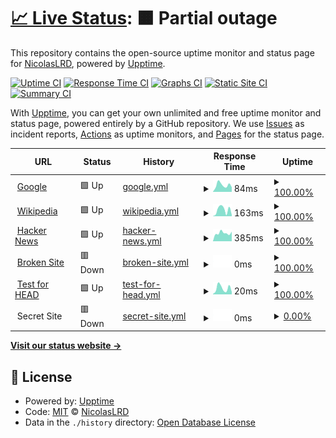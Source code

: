 # [📈 Live Status](https://NicolasLRD.github.io/upptime): <!--live status--> **🟧 Partial outage**

This repository contains the open-source uptime monitor and status page for [NicolasLRD](https://NicolasLRD.github.io/upptime), powered by [Upptime](https://github.com/upptime/upptime).

[![Uptime CI](https://github.com/NicolasLRD/upptime/workflows/Uptime%20CI/badge.svg)](https://github.com/NicolasLRD/upptime/actions?query=workflow%3A%22Uptime+CI%22)
[![Response Time CI](https://github.com/NicolasLRD/upptime/workflows/Response%20Time%20CI/badge.svg)](https://github.com/NicolasLRD/upptime/actions?query=workflow%3A%22Response+Time+CI%22)
[![Graphs CI](https://github.com/NicolasLRD/upptime/workflows/Graphs%20CI/badge.svg)](https://github.com/NicolasLRD/upptime/actions?query=workflow%3A%22Graphs+CI%22)
[![Static Site CI](https://github.com/NicolasLRD/upptime/workflows/Static%20Site%20CI/badge.svg)](https://github.com/NicolasLRD/upptime/actions?query=workflow%3A%22Static+Site+CI%22)
[![Summary CI](https://github.com/NicolasLRD/upptime/workflows/Summary%20CI/badge.svg)](https://github.com/NicolasLRD/upptime/actions?query=workflow%3A%22Summary+CI%22)

With [Upptime](https://upptime.js.org), you can get your own unlimited and free uptime monitor and status page, powered entirely by a GitHub repository. We use [Issues](https://github.com/NicolasLRD/upptime/issues) as incident reports, [Actions](https://github.com/NicolasLRD/upptime/actions) as uptime monitors, and [Pages](https://NicolasLRD.github.io/upptime) for the status page.

<!--start: status pages-->
<!-- This summary is generated by Upptime (https://github.com/upptime/upptime) -->
<!-- Do not edit this manually, your changes will be overwritten -->
<!-- prettier-ignore -->
| URL | Status | History | Response Time | Uptime |
| --- | ------ | ------- | ------------- | ------ |
| <img alt="" src="https://favicons.githubusercontent.com/www.google.com" height="13"> [Google](https://www.google.com) | 🟩 Up | [google.yml](https://github.com/NicolasLRD/upptime/commits/HEAD/history/google.yml) | <details><summary><img alt="Response time graph" src="./graphs/google/response-time-week.png" height="20"> 84ms</summary><br><a href="https://NicolasLRD.github.io/upptime/history/google"><img alt="Response time 83" src="https://img.shields.io/endpoint?url=https%3A%2F%2Fraw.githubusercontent.com%2FNicolasLRD%2Fupptime%2FHEAD%2Fapi%2Fgoogle%2Fresponse-time.json"></a><br><a href="https://NicolasLRD.github.io/upptime/history/google"><img alt="24-hour response time 57" src="https://img.shields.io/endpoint?url=https%3A%2F%2Fraw.githubusercontent.com%2FNicolasLRD%2Fupptime%2FHEAD%2Fapi%2Fgoogle%2Fresponse-time-day.json"></a><br><a href="https://NicolasLRD.github.io/upptime/history/google"><img alt="7-day response time 84" src="https://img.shields.io/endpoint?url=https%3A%2F%2Fraw.githubusercontent.com%2FNicolasLRD%2Fupptime%2FHEAD%2Fapi%2Fgoogle%2Fresponse-time-week.json"></a><br><a href="https://NicolasLRD.github.io/upptime/history/google"><img alt="30-day response time 83" src="https://img.shields.io/endpoint?url=https%3A%2F%2Fraw.githubusercontent.com%2FNicolasLRD%2Fupptime%2FHEAD%2Fapi%2Fgoogle%2Fresponse-time-month.json"></a><br><a href="https://NicolasLRD.github.io/upptime/history/google"><img alt="1-year response time 83" src="https://img.shields.io/endpoint?url=https%3A%2F%2Fraw.githubusercontent.com%2FNicolasLRD%2Fupptime%2FHEAD%2Fapi%2Fgoogle%2Fresponse-time-year.json"></a></details> | <details><summary><a href="https://NicolasLRD.github.io/upptime/history/google">100.00%</a></summary><a href="https://NicolasLRD.github.io/upptime/history/google"><img alt="All-time uptime 100.00%" src="https://img.shields.io/endpoint?url=https%3A%2F%2Fraw.githubusercontent.com%2FNicolasLRD%2Fupptime%2FHEAD%2Fapi%2Fgoogle%2Fuptime.json"></a><br><a href="https://NicolasLRD.github.io/upptime/history/google"><img alt="24-hour uptime 100.00%" src="https://img.shields.io/endpoint?url=https%3A%2F%2Fraw.githubusercontent.com%2FNicolasLRD%2Fupptime%2FHEAD%2Fapi%2Fgoogle%2Fuptime-day.json"></a><br><a href="https://NicolasLRD.github.io/upptime/history/google"><img alt="7-day uptime 100.00%" src="https://img.shields.io/endpoint?url=https%3A%2F%2Fraw.githubusercontent.com%2FNicolasLRD%2Fupptime%2FHEAD%2Fapi%2Fgoogle%2Fuptime-week.json"></a><br><a href="https://NicolasLRD.github.io/upptime/history/google"><img alt="30-day uptime 100.00%" src="https://img.shields.io/endpoint?url=https%3A%2F%2Fraw.githubusercontent.com%2FNicolasLRD%2Fupptime%2FHEAD%2Fapi%2Fgoogle%2Fuptime-month.json"></a><br><a href="https://NicolasLRD.github.io/upptime/history/google"><img alt="1-year uptime 100.00%" src="https://img.shields.io/endpoint?url=https%3A%2F%2Fraw.githubusercontent.com%2FNicolasLRD%2Fupptime%2FHEAD%2Fapi%2Fgoogle%2Fuptime-year.json"></a></details>
| <img alt="" src="https://favicons.githubusercontent.com/en.wikipedia.org" height="13"> [Wikipedia](https://en.wikipedia.org) | 🟩 Up | [wikipedia.yml](https://github.com/NicolasLRD/upptime/commits/HEAD/history/wikipedia.yml) | <details><summary><img alt="Response time graph" src="./graphs/wikipedia/response-time-week.png" height="20"> 163ms</summary><br><a href="https://NicolasLRD.github.io/upptime/history/wikipedia"><img alt="Response time 150" src="https://img.shields.io/endpoint?url=https%3A%2F%2Fraw.githubusercontent.com%2FNicolasLRD%2Fupptime%2FHEAD%2Fapi%2Fwikipedia%2Fresponse-time.json"></a><br><a href="https://NicolasLRD.github.io/upptime/history/wikipedia"><img alt="24-hour response time 32" src="https://img.shields.io/endpoint?url=https%3A%2F%2Fraw.githubusercontent.com%2FNicolasLRD%2Fupptime%2FHEAD%2Fapi%2Fwikipedia%2Fresponse-time-day.json"></a><br><a href="https://NicolasLRD.github.io/upptime/history/wikipedia"><img alt="7-day response time 163" src="https://img.shields.io/endpoint?url=https%3A%2F%2Fraw.githubusercontent.com%2FNicolasLRD%2Fupptime%2FHEAD%2Fapi%2Fwikipedia%2Fresponse-time-week.json"></a><br><a href="https://NicolasLRD.github.io/upptime/history/wikipedia"><img alt="30-day response time 139" src="https://img.shields.io/endpoint?url=https%3A%2F%2Fraw.githubusercontent.com%2FNicolasLRD%2Fupptime%2FHEAD%2Fapi%2Fwikipedia%2Fresponse-time-month.json"></a><br><a href="https://NicolasLRD.github.io/upptime/history/wikipedia"><img alt="1-year response time 150" src="https://img.shields.io/endpoint?url=https%3A%2F%2Fraw.githubusercontent.com%2FNicolasLRD%2Fupptime%2FHEAD%2Fapi%2Fwikipedia%2Fresponse-time-year.json"></a></details> | <details><summary><a href="https://NicolasLRD.github.io/upptime/history/wikipedia">100.00%</a></summary><a href="https://NicolasLRD.github.io/upptime/history/wikipedia"><img alt="All-time uptime 100.00%" src="https://img.shields.io/endpoint?url=https%3A%2F%2Fraw.githubusercontent.com%2FNicolasLRD%2Fupptime%2FHEAD%2Fapi%2Fwikipedia%2Fuptime.json"></a><br><a href="https://NicolasLRD.github.io/upptime/history/wikipedia"><img alt="24-hour uptime 100.00%" src="https://img.shields.io/endpoint?url=https%3A%2F%2Fraw.githubusercontent.com%2FNicolasLRD%2Fupptime%2FHEAD%2Fapi%2Fwikipedia%2Fuptime-day.json"></a><br><a href="https://NicolasLRD.github.io/upptime/history/wikipedia"><img alt="7-day uptime 100.00%" src="https://img.shields.io/endpoint?url=https%3A%2F%2Fraw.githubusercontent.com%2FNicolasLRD%2Fupptime%2FHEAD%2Fapi%2Fwikipedia%2Fuptime-week.json"></a><br><a href="https://NicolasLRD.github.io/upptime/history/wikipedia"><img alt="30-day uptime 100.00%" src="https://img.shields.io/endpoint?url=https%3A%2F%2Fraw.githubusercontent.com%2FNicolasLRD%2Fupptime%2FHEAD%2Fapi%2Fwikipedia%2Fuptime-month.json"></a><br><a href="https://NicolasLRD.github.io/upptime/history/wikipedia"><img alt="1-year uptime 100.00%" src="https://img.shields.io/endpoint?url=https%3A%2F%2Fraw.githubusercontent.com%2FNicolasLRD%2Fupptime%2FHEAD%2Fapi%2Fwikipedia%2Fuptime-year.json"></a></details>
| <img alt="" src="https://favicons.githubusercontent.com/news.ycombinator.com" height="13"> [Hacker News](https://news.ycombinator.com) | 🟩 Up | [hacker-news.yml](https://github.com/NicolasLRD/upptime/commits/HEAD/history/hacker-news.yml) | <details><summary><img alt="Response time graph" src="./graphs/hacker-news/response-time-week.png" height="20"> 385ms</summary><br><a href="https://NicolasLRD.github.io/upptime/history/hacker-news"><img alt="Response time 403" src="https://img.shields.io/endpoint?url=https%3A%2F%2Fraw.githubusercontent.com%2FNicolasLRD%2Fupptime%2FHEAD%2Fapi%2Fhacker-news%2Fresponse-time.json"></a><br><a href="https://NicolasLRD.github.io/upptime/history/hacker-news"><img alt="24-hour response time 453" src="https://img.shields.io/endpoint?url=https%3A%2F%2Fraw.githubusercontent.com%2FNicolasLRD%2Fupptime%2FHEAD%2Fapi%2Fhacker-news%2Fresponse-time-day.json"></a><br><a href="https://NicolasLRD.github.io/upptime/history/hacker-news"><img alt="7-day response time 385" src="https://img.shields.io/endpoint?url=https%3A%2F%2Fraw.githubusercontent.com%2FNicolasLRD%2Fupptime%2FHEAD%2Fapi%2Fhacker-news%2Fresponse-time-week.json"></a><br><a href="https://NicolasLRD.github.io/upptime/history/hacker-news"><img alt="30-day response time 386" src="https://img.shields.io/endpoint?url=https%3A%2F%2Fraw.githubusercontent.com%2FNicolasLRD%2Fupptime%2FHEAD%2Fapi%2Fhacker-news%2Fresponse-time-month.json"></a><br><a href="https://NicolasLRD.github.io/upptime/history/hacker-news"><img alt="1-year response time 403" src="https://img.shields.io/endpoint?url=https%3A%2F%2Fraw.githubusercontent.com%2FNicolasLRD%2Fupptime%2FHEAD%2Fapi%2Fhacker-news%2Fresponse-time-year.json"></a></details> | <details><summary><a href="https://NicolasLRD.github.io/upptime/history/hacker-news">100.00%</a></summary><a href="https://NicolasLRD.github.io/upptime/history/hacker-news"><img alt="All-time uptime 99.96%" src="https://img.shields.io/endpoint?url=https%3A%2F%2Fraw.githubusercontent.com%2FNicolasLRD%2Fupptime%2FHEAD%2Fapi%2Fhacker-news%2Fuptime.json"></a><br><a href="https://NicolasLRD.github.io/upptime/history/hacker-news"><img alt="24-hour uptime 100.00%" src="https://img.shields.io/endpoint?url=https%3A%2F%2Fraw.githubusercontent.com%2FNicolasLRD%2Fupptime%2FHEAD%2Fapi%2Fhacker-news%2Fuptime-day.json"></a><br><a href="https://NicolasLRD.github.io/upptime/history/hacker-news"><img alt="7-day uptime 100.00%" src="https://img.shields.io/endpoint?url=https%3A%2F%2Fraw.githubusercontent.com%2FNicolasLRD%2Fupptime%2FHEAD%2Fapi%2Fhacker-news%2Fuptime-week.json"></a><br><a href="https://NicolasLRD.github.io/upptime/history/hacker-news"><img alt="30-day uptime 100.00%" src="https://img.shields.io/endpoint?url=https%3A%2F%2Fraw.githubusercontent.com%2FNicolasLRD%2Fupptime%2FHEAD%2Fapi%2Fhacker-news%2Fuptime-month.json"></a><br><a href="https://NicolasLRD.github.io/upptime/history/hacker-news"><img alt="1-year uptime 99.96%" src="https://img.shields.io/endpoint?url=https%3A%2F%2Fraw.githubusercontent.com%2FNicolasLRD%2Fupptime%2FHEAD%2Fapi%2Fhacker-news%2Fuptime-year.json"></a></details>
| <img alt="" src="https://favicons.githubusercontent.com/thissitedoesnotexist.com" height="13"> [Broken Site](https://thissitedoesnotexist.com) | 🟥 Down | [broken-site.yml](https://github.com/NicolasLRD/upptime/commits/HEAD/history/broken-site.yml) | <details><summary><img alt="Response time graph" src="./graphs/broken-site/response-time-week.png" height="20"> 0ms</summary><br><a href="https://NicolasLRD.github.io/upptime/history/broken-site"><img alt="Response time 0" src="https://img.shields.io/endpoint?url=https%3A%2F%2Fraw.githubusercontent.com%2FNicolasLRD%2Fupptime%2FHEAD%2Fapi%2Fbroken-site%2Fresponse-time.json"></a><br><a href="https://NicolasLRD.github.io/upptime/history/broken-site"><img alt="24-hour response time 0" src="https://img.shields.io/endpoint?url=https%3A%2F%2Fraw.githubusercontent.com%2FNicolasLRD%2Fupptime%2FHEAD%2Fapi%2Fbroken-site%2Fresponse-time-day.json"></a><br><a href="https://NicolasLRD.github.io/upptime/history/broken-site"><img alt="7-day response time 0" src="https://img.shields.io/endpoint?url=https%3A%2F%2Fraw.githubusercontent.com%2FNicolasLRD%2Fupptime%2FHEAD%2Fapi%2Fbroken-site%2Fresponse-time-week.json"></a><br><a href="https://NicolasLRD.github.io/upptime/history/broken-site"><img alt="30-day response time 0" src="https://img.shields.io/endpoint?url=https%3A%2F%2Fraw.githubusercontent.com%2FNicolasLRD%2Fupptime%2FHEAD%2Fapi%2Fbroken-site%2Fresponse-time-month.json"></a><br><a href="https://NicolasLRD.github.io/upptime/history/broken-site"><img alt="1-year response time 0" src="https://img.shields.io/endpoint?url=https%3A%2F%2Fraw.githubusercontent.com%2FNicolasLRD%2Fupptime%2FHEAD%2Fapi%2Fbroken-site%2Fresponse-time-year.json"></a></details> | <details><summary><a href="https://NicolasLRD.github.io/upptime/history/broken-site">100.00%</a></summary><a href="https://NicolasLRD.github.io/upptime/history/broken-site"><img alt="All-time uptime 100.00%" src="https://img.shields.io/endpoint?url=https%3A%2F%2Fraw.githubusercontent.com%2FNicolasLRD%2Fupptime%2FHEAD%2Fapi%2Fbroken-site%2Fuptime.json"></a><br><a href="https://NicolasLRD.github.io/upptime/history/broken-site"><img alt="24-hour uptime 100.00%" src="https://img.shields.io/endpoint?url=https%3A%2F%2Fraw.githubusercontent.com%2FNicolasLRD%2Fupptime%2FHEAD%2Fapi%2Fbroken-site%2Fuptime-day.json"></a><br><a href="https://NicolasLRD.github.io/upptime/history/broken-site"><img alt="7-day uptime 100.00%" src="https://img.shields.io/endpoint?url=https%3A%2F%2Fraw.githubusercontent.com%2FNicolasLRD%2Fupptime%2FHEAD%2Fapi%2Fbroken-site%2Fuptime-week.json"></a><br><a href="https://NicolasLRD.github.io/upptime/history/broken-site"><img alt="30-day uptime 100.00%" src="https://img.shields.io/endpoint?url=https%3A%2F%2Fraw.githubusercontent.com%2FNicolasLRD%2Fupptime%2FHEAD%2Fapi%2Fbroken-site%2Fuptime-month.json"></a><br><a href="https://NicolasLRD.github.io/upptime/history/broken-site"><img alt="1-year uptime 100.00%" src="https://img.shields.io/endpoint?url=https%3A%2F%2Fraw.githubusercontent.com%2FNicolasLRD%2Fupptime%2FHEAD%2Fapi%2Fbroken-site%2Fuptime-year.json"></a></details>
| <img alt="" src="https://favicons.githubusercontent.com/www.google.com" height="13"> [Test for HEAD](https://www.google.com) | 🟩 Up | [test-for-head.yml](https://github.com/NicolasLRD/upptime/commits/HEAD/history/test-for-head.yml) | <details><summary><img alt="Response time graph" src="./graphs/test-for-head/response-time-week.png" height="20"> 20ms</summary><br><a href="https://NicolasLRD.github.io/upptime/history/test-for-head"><img alt="Response time 21" src="https://img.shields.io/endpoint?url=https%3A%2F%2Fraw.githubusercontent.com%2FNicolasLRD%2Fupptime%2FHEAD%2Fapi%2Ftest-for-head%2Fresponse-time.json"></a><br><a href="https://NicolasLRD.github.io/upptime/history/test-for-head"><img alt="24-hour response time 8" src="https://img.shields.io/endpoint?url=https%3A%2F%2Fraw.githubusercontent.com%2FNicolasLRD%2Fupptime%2FHEAD%2Fapi%2Ftest-for-head%2Fresponse-time-day.json"></a><br><a href="https://NicolasLRD.github.io/upptime/history/test-for-head"><img alt="7-day response time 20" src="https://img.shields.io/endpoint?url=https%3A%2F%2Fraw.githubusercontent.com%2FNicolasLRD%2Fupptime%2FHEAD%2Fapi%2Ftest-for-head%2Fresponse-time-week.json"></a><br><a href="https://NicolasLRD.github.io/upptime/history/test-for-head"><img alt="30-day response time 25" src="https://img.shields.io/endpoint?url=https%3A%2F%2Fraw.githubusercontent.com%2FNicolasLRD%2Fupptime%2FHEAD%2Fapi%2Ftest-for-head%2Fresponse-time-month.json"></a><br><a href="https://NicolasLRD.github.io/upptime/history/test-for-head"><img alt="1-year response time 21" src="https://img.shields.io/endpoint?url=https%3A%2F%2Fraw.githubusercontent.com%2FNicolasLRD%2Fupptime%2FHEAD%2Fapi%2Ftest-for-head%2Fresponse-time-year.json"></a></details> | <details><summary><a href="https://NicolasLRD.github.io/upptime/history/test-for-head">100.00%</a></summary><a href="https://NicolasLRD.github.io/upptime/history/test-for-head"><img alt="All-time uptime 100.00%" src="https://img.shields.io/endpoint?url=https%3A%2F%2Fraw.githubusercontent.com%2FNicolasLRD%2Fupptime%2FHEAD%2Fapi%2Ftest-for-head%2Fuptime.json"></a><br><a href="https://NicolasLRD.github.io/upptime/history/test-for-head"><img alt="24-hour uptime 100.00%" src="https://img.shields.io/endpoint?url=https%3A%2F%2Fraw.githubusercontent.com%2FNicolasLRD%2Fupptime%2FHEAD%2Fapi%2Ftest-for-head%2Fuptime-day.json"></a><br><a href="https://NicolasLRD.github.io/upptime/history/test-for-head"><img alt="7-day uptime 100.00%" src="https://img.shields.io/endpoint?url=https%3A%2F%2Fraw.githubusercontent.com%2FNicolasLRD%2Fupptime%2FHEAD%2Fapi%2Ftest-for-head%2Fuptime-week.json"></a><br><a href="https://NicolasLRD.github.io/upptime/history/test-for-head"><img alt="30-day uptime 100.00%" src="https://img.shields.io/endpoint?url=https%3A%2F%2Fraw.githubusercontent.com%2FNicolasLRD%2Fupptime%2FHEAD%2Fapi%2Ftest-for-head%2Fuptime-month.json"></a><br><a href="https://NicolasLRD.github.io/upptime/history/test-for-head"><img alt="1-year uptime 100.00%" src="https://img.shields.io/endpoint?url=https%3A%2F%2Fraw.githubusercontent.com%2FNicolasLRD%2Fupptime%2FHEAD%2Fapi%2Ftest-for-head%2Fuptime-year.json"></a></details>
| <img alt="" src="https://favicons.githubusercontent.com/null" height="13"> Secret Site | 🟥 Down | [secret-site.yml](https://github.com/NicolasLRD/upptime/commits/HEAD/history/secret-site.yml) | <details><summary><img alt="Response time graph" src="./graphs/secret-site/response-time-week.png" height="20"> 0ms</summary><br><a href="https://NicolasLRD.github.io/upptime/history/secret-site"><img alt="Response time 0" src="https://img.shields.io/endpoint?url=https%3A%2F%2Fraw.githubusercontent.com%2FNicolasLRD%2Fupptime%2FHEAD%2Fapi%2Fsecret-site%2Fresponse-time.json"></a><br><a href="https://NicolasLRD.github.io/upptime/history/secret-site"><img alt="24-hour response time 0" src="https://img.shields.io/endpoint?url=https%3A%2F%2Fraw.githubusercontent.com%2FNicolasLRD%2Fupptime%2FHEAD%2Fapi%2Fsecret-site%2Fresponse-time-day.json"></a><br><a href="https://NicolasLRD.github.io/upptime/history/secret-site"><img alt="7-day response time 0" src="https://img.shields.io/endpoint?url=https%3A%2F%2Fraw.githubusercontent.com%2FNicolasLRD%2Fupptime%2FHEAD%2Fapi%2Fsecret-site%2Fresponse-time-week.json"></a><br><a href="https://NicolasLRD.github.io/upptime/history/secret-site"><img alt="30-day response time 0" src="https://img.shields.io/endpoint?url=https%3A%2F%2Fraw.githubusercontent.com%2FNicolasLRD%2Fupptime%2FHEAD%2Fapi%2Fsecret-site%2Fresponse-time-month.json"></a><br><a href="https://NicolasLRD.github.io/upptime/history/secret-site"><img alt="1-year response time 0" src="https://img.shields.io/endpoint?url=https%3A%2F%2Fraw.githubusercontent.com%2FNicolasLRD%2Fupptime%2FHEAD%2Fapi%2Fsecret-site%2Fresponse-time-year.json"></a></details> | <details><summary><a href="https://NicolasLRD.github.io/upptime/history/secret-site">0.00%</a></summary><a href="https://NicolasLRD.github.io/upptime/history/secret-site"><img alt="All-time uptime 54.62%" src="https://img.shields.io/endpoint?url=https%3A%2F%2Fraw.githubusercontent.com%2FNicolasLRD%2Fupptime%2FHEAD%2Fapi%2Fsecret-site%2Fuptime.json"></a><br><a href="https://NicolasLRD.github.io/upptime/history/secret-site"><img alt="24-hour uptime 0.00%" src="https://img.shields.io/endpoint?url=https%3A%2F%2Fraw.githubusercontent.com%2FNicolasLRD%2Fupptime%2FHEAD%2Fapi%2Fsecret-site%2Fuptime-day.json"></a><br><a href="https://NicolasLRD.github.io/upptime/history/secret-site"><img alt="7-day uptime 0.00%" src="https://img.shields.io/endpoint?url=https%3A%2F%2Fraw.githubusercontent.com%2FNicolasLRD%2Fupptime%2FHEAD%2Fapi%2Fsecret-site%2Fuptime-week.json"></a><br><a href="https://NicolasLRD.github.io/upptime/history/secret-site"><img alt="30-day uptime 0.00%" src="https://img.shields.io/endpoint?url=https%3A%2F%2Fraw.githubusercontent.com%2FNicolasLRD%2Fupptime%2FHEAD%2Fapi%2Fsecret-site%2Fuptime-month.json"></a><br><a href="https://NicolasLRD.github.io/upptime/history/secret-site"><img alt="1-year uptime 54.62%" src="https://img.shields.io/endpoint?url=https%3A%2F%2Fraw.githubusercontent.com%2FNicolasLRD%2Fupptime%2FHEAD%2Fapi%2Fsecret-site%2Fuptime-year.json"></a></details>

<!--end: status pages-->

[**Visit our status website →**](https://NicolasLRD.github.io/upptime)

## 📄 License

- Powered by: [Upptime](https://github.com/upptime/upptime)
- Code: [MIT](./LICENSE) © [NicolasLRD](https://NicolasLRD.github.io/upptime)
- Data in the `./history` directory: [Open Database License](https://opendatacommons.org/licenses/odbl/1-0/)
